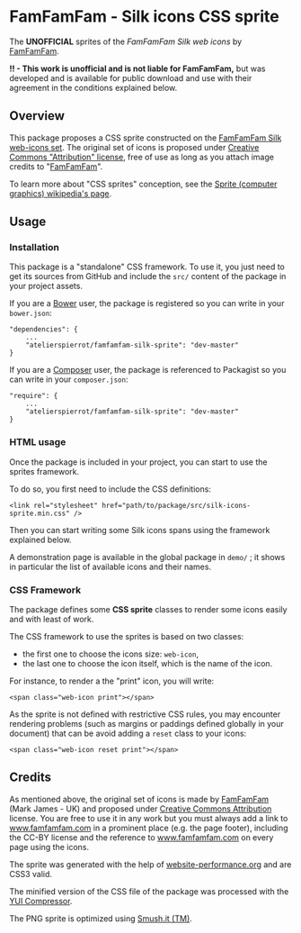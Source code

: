 FamFamFam - Silk icons CSS sprite
=================================

The **UNOFFICIAL** sprites of the *FamFamFam Silk web icons*
by [FamFamFam](http://www.famfamfam.com).

**!! - This work is unofficial and is not liable for FamFamFam,** but was developed
and is available for public download and use with their agreement in the conditions
explained below.


## Overview

This package proposes a CSS sprite constructed on the
[FamFamFam Silk web-icons set](http://www.famfamfam.com/lab/icons/silk/).
The original set of icons is proposed under
[Creative Commons "Attribution" license](http://creativecommons.org/licenses/by/3.0/),
free of use as long as you attach image credits to
"[FamFamFam](http://www.famfamfam.com)".

To learn more about "CSS sprites" conception, see the
[Sprite (computer graphics) wikipedia's page](http://en.wikipedia.org/wiki/Sprite_%28computer_graphics%29#Sprites_by_CSS).


## Usage

### Installation

This package is a "standalone" CSS framework. To use it, you just need to get its sources
from GitHub and include the `src/` content of the package in your project assets.

If you are a [Bower](http://bower.io/) user, the package is registered so you can write
in your `bower.json`:

    "dependencies": {
        ...
        "atelierspierrot/famfamfam-silk-sprite": "dev-master"
    }

If you are a [Composer](http://getcomposer.org/) user, the package is referenced to 
Packagist so you can write in your `composer.json`:

    "require": {
        ...
        "atelierspierrot/famfamfam-silk-sprite": "dev-master"
    }

### HTML usage

Once the package is included in your project, you can start to use the sprites framework.

To do so, you first need to include the CSS definitions:

	<link rel="stylesheet" href="path/to/package/src/silk-icons-sprite.min.css" />

Then you can start writing some Silk icons spans using the framework explained below.

A demonstration page is available in the global package in `demo/` ; it shows in particular
the list of available icons and their names.

### CSS Framework

The package defines some **CSS sprite** classes to render some icons easily and with
least of work.

The CSS framework to use the sprites is based on two classes:

-   the first one to choose the icons size: `web-icon`,
-   the last one to choose the icon itself, which is the name of the icon.

For instance, to render a the "print" icon, you will write:

    <span class="web-icon print"></span>

As the sprite is not defined with restrictive CSS rules, you may encounter rendering
problems (such as margins or paddings defined globally in your document) that can be avoid
adding a `reset` class to your icons:

    <span class="web-icon reset print"></span>


## Credits

As mentioned above, the original set of icons is made by [FamFamFam](http://www.famfamfam.com/)
(Mark James - UK) and proposed under [Creative Commons Attribution](http://creativecommons.org/licenses/by/3.0/)
license. You are free to use it in any work but you must always add
a link to www.famfamfam.com in a prominent place (e.g. the page footer), including the
CC-BY license and the reference to www.famfamfam.com on every page using the icons.

The sprite was generated with the help of [website-performance.org](http://spritegen.website-performance.org/)
and are CSS3 valid.

The minified version of the CSS file of the package was processed with the [YUI Compressor](http://refresh-sf.com/yui/).

The PNG sprite is optimized using [Smush.it (TM)](http://www.smushit.com/ysmush.it/).
